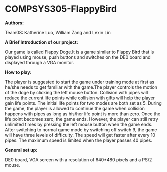# COMPSYS305-FlappyBird
**Authors:**

Team08: Katherine Luo, William Zang and Lexin Lin

**A Brief Introduction of our project:**

Our game is called Flappy Doge.It is a game similar to Flappy Bird that is played using mouse, push buttons and switches on the DE0 board and displayed through a VGA monitor. 

**How to play:**

The player is suggested to start the game under training mode at first as he/she needs to get familiar with the game.The player controls the motion of the doge by clicking the left mouse button. Collision with pipes will reduce the current life points while collision with gifts will help the player gain life points. The initial life points for two modes are both set as 5. During the game, the player is allowed to continue the game when collision happens with pipes as long as his/her life point is more than zero. Once the life point becomes zero, the game ends. However, the player can still retry unlimited times by pressing the left mouse button when the game ends. After switching to normal game mode by switching off switch 9, the game will have three levels of difficulty. The speed will get faster after every 10 pipes. The maximum speed is limited when the player passes 40 pipes.

**General set up:**

DE0 board, VGA screen with a resolution of 640*480 pixels and a PS/2 mouse.


